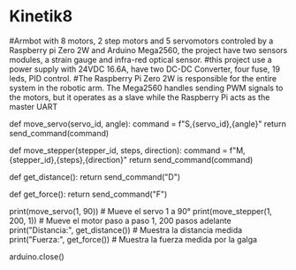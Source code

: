 # Kinetik8
#Armbot with 8 motors, 2 step motors and 5 servomotors controled by a Raspberry pi Zero 2W and Arduino Mega2560, the project have two sensors modules, a strain gauge and infra-red optical sensor.
#this project use a power supply with 24VDC 16.6A, have two DC-DC Converter, four fuse, 19 leds, PID control.
#The Raspberry Pi Zero 2W is responsible for the entire system in the robotic arm. The Mega2560 handles sending PWM signals to the motors, but it operates as a slave while the Raspberry Pi acts as the master UART

def move_servo(servo_id, angle):
    command = f"S,{servo_id},{angle}"
    return send_command(command)

def move_stepper(stepper_id, steps, direction):
    command = f"M,{stepper_id},{steps},{direction}"
    return send_command(command)

def get_distance():
    return send_command("D")

def get_force():
    return send_command("F")

print(move_servo(1, 90))  # Mueve el servo 1 a 90°
print(move_stepper(1, 200, 1))  # Mueve el motor paso a paso 1, 200 pasos adelante
print("Distancia:", get_distance())  # Muestra la distancia medida
print("Fuerza:", get_force())  # Muestra la fuerza medida por la galga

arduino.close()

